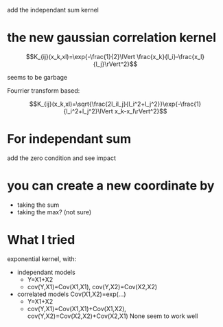 add the independant sum kernel

# the new gaussian correlation kernel

$$K_{ij}(x_k,xl)=\exp{-\frac{1}{2}\lVert \frac{x_k}{l_i}-\frac{x_l}{l_j}\rVert^2}$$

seems to be garbage

Fourrier transform based:

$$K_{ij}(x_k,xl)=\sqrt{\frac{2l_il_j}{l_i^2+l_j^2}}\exp{-\frac{1}{l_i^2+l_j^2}\lVert x_k-x_l\rVert^2}$$

# For independant sum

add the zero condition and see impact

# you can create a new coordinate by
- taking the sum
- taking the max? (not sure)

# What I tried
exponential kernel, with:
- independant models
    - Y=X1+X2
    - cov(Y,X1)=Cov(X1,X1), cov(Y,X2)=Cov(X2,X2)
- correlated models Cov(X1,X2)=exp(...)
    - Y=X1+X2
    - cov(Y,X1)=Cov(X1,X1)+Cov(X1,X2), cov(Y,X2)=Cov(X2,X2)+Cov(X2,X1)
None seem to work well
